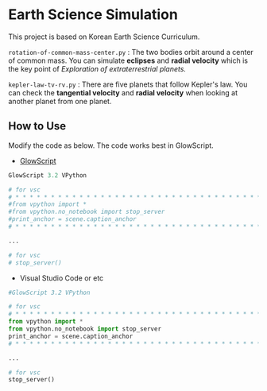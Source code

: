 # Earth Science Simulation
This project is based on Korean Earth Science Curriculum.
 
 `rotation-of-common-mass-center.py` : The two bodies orbit around a center of common mass. You can simulate **eclipses** and **radial velocity** which is the key point of *Exploration of extraterrestrial planets.*
 
 `kepler-law-tv-rv.py` : There are five planets that follow Kepler's law. You can check the **tangential velocity** and **radial velocity** when looking at another planet from one planet.
 
 
 ## How to Use
 Modify the code as below. The code works best in GlowScript.
 
 * [GlowScript](https://glowscript.org/)
```Python
GlowScript 3.2 VPython

# for vsc
# * * * * * * * * * * * * * * * * * * * * * * * * * * * * * * * * * * * * * * * * 
#from vpython import *
#from vpython.no_notebook import stop_server
#print_anchor = scene.caption_anchor
# * * * * * * * * * * * * * * * * * * * * * * * * * * * * * * * * * * * * * * * * 

...

# for vsc
# stop_server()
```

 * Visual Studio Code or etc
```Python
#GlowScript 3.2 VPython

# for vsc
# * * * * * * * * * * * * * * * * * * * * * * * * * * * * * * * * * * * * * * * * 
from vpython import *
from vpython.no_notebook import stop_server
print_anchor = scene.caption_anchor
# * * * * * * * * * * * * * * * * * * * * * * * * * * * * * * * * * * * * * * * * 

...

# for vsc
stop_server()
```
